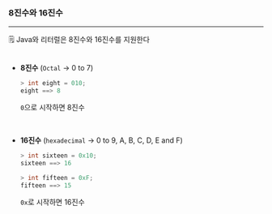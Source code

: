 ### 8진수와 16진수

---

🗒️ Java와 리터럴은 8진수와 16진수를 지원한다
<br/><br/>

- **8진수** (`Octal` → 0 to 7)
    
    ```java
    > int eight = 010;
    eight ==> 8
    ```
    
    `0`으로 시작하면 8진수

<br/>

- **16진수** (`hexadecimal` → 0 to 9, A, B, C, D, E and F)
    
    ```java
    > int sixteen = 0x10;
    sixteen ==> 16
    ```
    
    ```java
    > int fifteen = 0xF;
    fifteen ==> 15
    ```
    
    `0x`로 시작하면 16진수